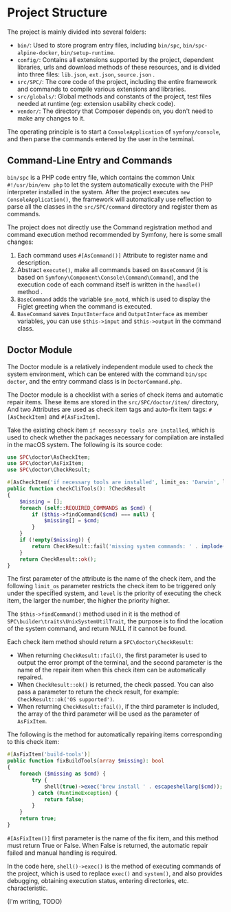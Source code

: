 # Project Structure

The project is mainly divided into several folders:

- `bin/`: Used to store program entry files, including `bin/spc`, `bin/spc-alpine-docker`, `bin/setup-runtime`.
- `config/`: Contains all extensions supported by the project, dependent libraries, urls and download methods of these resources, and is divided into three files: `lib.json`, `ext.json`, `source.json` .
- `src/SPC/`: The core code of the project, including the entire framework and commands to compile various extensions and libraries.
- `src/globals/`: Global methods and constants of the project, test files needed at runtime (eg: extension usability check code).
- `vendor/`: The directory that Composer depends on, you don't need to make any changes to it.

The operating principle is to start a `ConsoleApplication` of `symfony/console`, and then parse the commands entered by the user in the terminal.

## Command-Line Entry and Commands

`bin/spc` is a PHP code entry file, which contains the common Unix `#!/usr/bin/env php` to let the system automatically execute with the PHP interpreter installed in the system.
After the project executes `new ConsoleApplication()`, the framework will automatically use reflection to parse all the classes in the `src/SPC/command` directory and register them as commands.

The project does not directly use the Command registration method and command execution method recommended by Symfony, here is some small changes:

1. Each command uses `#[AsCommand()]` Attribute to register name and description.
2. Abstract `execute()`, make all commands based on `BaseCommand` (it is based on `Symfony\Component\Console\Command\Command`), and the execution code of each command itself is written in the `handle()` method .
3. `BaseCommand` adds the variable `$no_motd`, which is used to display the Figlet greeting when the command is executed.
4. `BaseCommand` saves `InputInterface` and `OutputInterface` as member variables, you can use `$this->input` and `$this->output` in the command class.

## Doctor Module

The Doctor module is a relatively independent module used to check the system environment, which can be entered with the command `bin/spc doctor`, and the entry command class is in `DoctorCommand.php`.

The Doctor module is a checklist with a series of check items and automatic repair items. 
These items are stored in the `src/SPC/doctor/item/` directory,
And two Attributes are used as check item tags and auto-fix item tags: `#[AsCheckItem]` and `#[AsFixItem]`.

Take the existing check item `if necessary tools are installed`, 
which is used to check whether the packages necessary for compilation are installed in the macOS system. 
The following is its source code:

```php
use SPC\doctor\AsCheckItem;
use SPC\doctor\AsFixItem;
use SPC\doctor\CheckResult;

#[AsCheckItem('if necessary tools are installed', limit_os: 'Darwin', level: 997)]
public function checkCliTools(): ?CheckResult
{
    $missing = [];
    foreach (self::REQUIRED_COMMANDS as $cmd) {
        if ($this->findCommand($cmd) === null) {
            $missing[] = $cmd;
        }
    }
    if (!empty($missing)) {
        return CheckResult::fail('missing system commands: ' . implode(', ', $missing), 'build-tools', [$missing]);
    }
    return CheckResult::ok();
}
```

The first parameter of the attribute is the name of the check item,
and the following `limit_os` parameter restricts the check item to be triggered only under the specified system, 
and `level` is the priority of executing the check item, the larger the number, the higher the priority higher.

The `$this->findCommand()` method used in it is the method of `SPC\builder\traits\UnixSystemUtilTrait`, 
the purpose is to find the location of the system command, and return NULL if it cannot be found.

Each check item method should return a `SPC\doctor\CheckResult`:

- When returning `CheckResult::fail()`, the first parameter is used to output the error prompt of the terminal, 
and the second parameter is the name of the repair item when this check item can be automatically repaired.
- When `CheckResult::ok()` is returned, the check passed. You can also pass a parameter to return the check result, for example: `CheckResult::ok('OS supported')`.
- When returning `CheckResult::fail()`, if the third parameter is included, the array of the third parameter will be used as the parameter of `AsFixItem`.

The following is the method for automatically repairing items corresponding to this check item:

```php
#[AsFixItem('build-tools')]
public function fixBuildTools(array $missing): bool
{
    foreach ($missing as $cmd) {
        try {
            shell(true)->exec('brew install ' . escapeshellarg($cmd));
        } catch (RuntimeException) {
            return false;
        }
    }
    return true;
}
```

`#[AsFixItem()]` first parameter is the name of the fix item, and this method must return True or False. 
When False is returned, the automatic repair failed and manual handling is required.

In the code here, `shell()->exec()` is the method of executing commands of the project, 
which is used to replace `exec()` and `system()`, and also provides debugging, obtaining execution status, 
entering directories, etc. characteristic.

(I'm writing, TODO)
